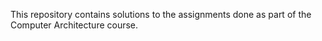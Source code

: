 This repository contains solutions to the assignments done as part of the Computer Architecture course.
